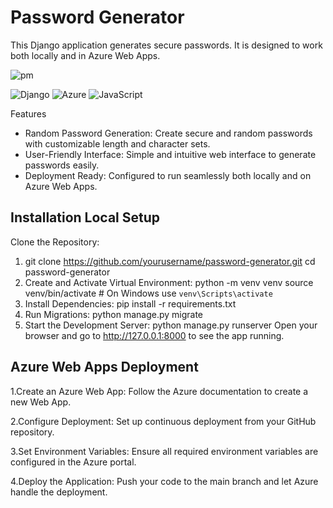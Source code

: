 # Password Generator
This Django application generates secure passwords. It is designed to work both locally and in Azure Web Apps.

![pm](https://github.com/RvidalSt4rtend/Password-Generator/assets/137844632/43a162fc-59dd-47d3-9374-ae898e2b3451)

![Django](https://img.shields.io/badge/Django-092E20?style=flat&logo=django&logoColor=white)
![Azure](https://img.shields.io/badge/Azure-0078D4?style=flat&logo=microsoft-azure&logoColor=white)
![JavaScript](https://img.shields.io/badge/JavaScript-F7DF1E?style=flat&logo=javascript&logoColor=black)

Features
- Random Password Generation: Create secure and random passwords with customizable length and character sets.
- User-Friendly Interface: Simple and intuitive web interface to generate passwords easily.
- Deployment Ready: Configured to run seamlessly both locally and on Azure Web Apps.


## Installation Local Setup
Clone the Repository:

1. git clone https://github.com/yourusername/password-generator.git
  cd password-generator
2. Create and Activate Virtual Environment:
    python -m venv venv
    source venv/bin/activate  # On Windows use `venv\Scripts\activate`
3. Install Dependencies:
    pip install -r requirements.txt
4. Run Migrations:
    python manage.py migrate
5. Start the Development Server:
    python manage.py runserver
Open your browser and go to http://127.0.0.1:8000 to see the app running.

## Azure Web Apps Deployment
1.Create an Azure Web App:
Follow the Azure documentation to create a new Web App.

2.Configure Deployment:
Set up continuous deployment from your GitHub repository.

3.Set Environment Variables:
Ensure all required environment variables are configured in the Azure portal.

4.Deploy the Application:
Push your code to the main branch and let Azure handle the deployment.
